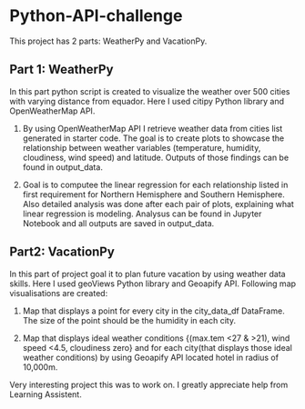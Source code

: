 # Python-API-challenge

This project has 2 parts: WeatherPy and VacationPy. 

## Part 1: WeatherPy

In this part python script is created to visualize the weather over 500 cities with varying distance from equador. Here I used citipy Python library and OpenWeatherMap API.

   1. By using OpenWeatherMap API I retrieve weather data from cities list generated in starter code. The goal is to create plots to showcase the relationship between weather variables (temperature, humidity, cloudiness, wind speed) and latitude. Outputs of those findings can be found in output_data.
      
   2. Goal is to computee the linear regression for each relationship listed in first requirement for Northern Hemisphere and Southern Hemisphere. Also detailed analysis                      was done after each pair of plots, explaining what linear regression is modeling. Analysus can be found in Jupyter Notebook and all outputs are saved in output_data.


## Part2: VacationPy

In this part of project goal it to plan future vacation by using weather data skills. Here I used geoViews Python library and Geoapify API. Following map visualisations are created:


  1. Map that displays a point for every city in the city_data_df DataFrame. The size of the point should be the humidity in each city.

  2. Map that displays ideal weather conditions {(max.tem <27 & >21), wind speed <4.5, cloudiness zero} and for each city(that displays those ideal weather conditions) by using 
     Geoapify API located hotel in radius of 10,000m.
     


     
    
Very interesting project this was to work on. I greatly appreciate help from Learning Assistent. 
